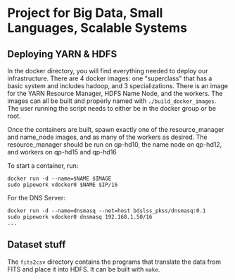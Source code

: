 # Project for Big Data, Small Languages, Scalable Systems

## Deploying YARN & HDFS
In the docker directory, you will find everything needed to deploy our
infrastructure.  There are 4 docker images: one "superclass" that has a basic
system and includes hadoop, and 3 specializations.  There is an image for the
YARN Resource Manager, HDFS Name Node, and the workers.  The images can all be
built and properly named with `./build_docker_images`. The user running the
script needs to either be in the docker group or be root.

Once the containers are built, spawn exactly one of the resource_manager and
name_node images, and as many of the workers as desired.  The resource_manager
should be run on qp-hd10, the name node on qp-hd12, and workers on qp-hd15 and
qp-hd16

To start a container, run:
```
docker run -d --name=$NAME $IMAGE
sudo pipework vdocker0 $NAME $IP/16
```

For the DNS Server:
```
docker run -d --name=dnsmasq --net=host bdslss_pkss/dnsmasq:0.1
sudo pipework vdocker0 dnsmasq 192.168.1.50/16
...
```


## Dataset stuff

The `fits2csv` directory contains the programs that translate the data from
FITS and place it into HDFS.  It can be built with `make`.
